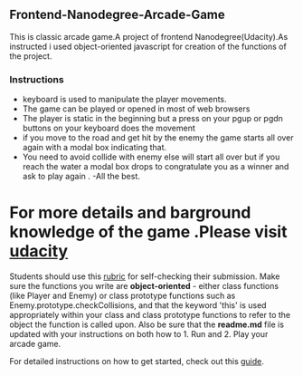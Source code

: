 ## Frontend-Nanodegree-Arcade-Game
This is classic arcade game.A project of frontend Nanodegree(Udacity).As instructed i used object-oriented javascript for creation of the functions of the project.

### Instructions
- keyboard is used to manipulate the player movements.
- The game can be played or opened in most of web browsers
- The player is static in the beginning but a press on your pgup or pgdn buttons on your keyboard 
  does the movement
- if you move to the road and get hit by the enemy the game starts all over again with a modal 
  box indicating that.
- You need to avoid collide with enemy else will start all over but if you reach the water a 
  modal  box drops to congratulate you as a winner and ask to play again .
-All the best.

For more details and barground knowledge of the game .Please visit [udacity](https://www.udacity.com) 
===============================

Students should use this [rubric](https://review.udacity.com/#!/projects/2696458597/rubric) for self-checking their submission. Make sure the functions you write are **object-oriented** - either class functions (like Player and Enemy) or class prototype functions such as Enemy.prototype.checkCollisions, and that the keyword 'this' is used appropriately within your class and class prototype functions to refer to the object the function is called upon. Also be sure that the **readme.md** file is updated with your instructions on both how to 1. Run and 2. Play your arcade game.

For detailed instructions on how to get started, check out this [guide](https://docs.google.com/document/d/1v01aScPjSWCCWQLIpFqvg3-vXLH2e8_SZQKC8jNO0Dc/pub?embedded=true).
